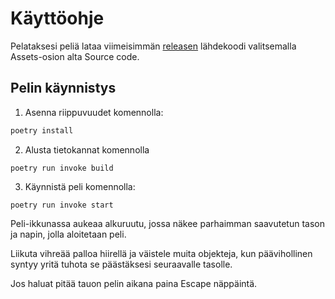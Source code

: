 # Käyttöohje

Pelataksesi peliä lataa viimeisimmän [releasen](https://github.com/erz64/ot-harjoitustyo/releases/tag/viikko7) lähdekoodi valitsemalla Assets-osion alta Source code.

## Pelin käynnistys
1. Asenna riippuvuudet komennolla:
```bash
poetry install
```
2. Alusta tietokannat komennolla
```
poetry run invoke build
```
3. Käynnistä peli komennolla:
```
poetry run invoke start
```
Peli-ikkunassa aukeaa alkuruutu, jossa näkee parhaimman saavutetun tason ja napin, jolla aloitetaan peli.

Liikuta vihreää palloa hiirellä ja väistele muita objekteja, kun päävihollinen syntyy yritä tuhota se päästäksesi seuraavalle tasolle.

Jos haluat pitää tauon pelin aikana paina Escape näppäintä.
